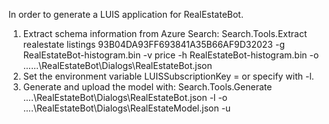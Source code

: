 ﻿In order to generate a LUIS application for RealEstateBot.
1) Extract schema information from Azure Search: Search.Tools.Extract realestate listings 93B04DA93FF693841A35B66AF9D32023 -g RealEstateBot-histogram.bin -v price -h RealEstateBot-histogram.bin -o ..\..\..\RealEstateBot\Dialogs\RealEstateBot.json 
2) Set the environment variable LUISSubscriptionKey = <your LUIS subscription key> or specify with -l.
3) Generate and upload the model with: Search.Tools.Generate ..\..\RealEstateBot\Dialogs\RealEstateBot.json -l <your LUIS Key> -o ..\..\RealEstateBot\Dialogs\RealEstateModel.json  -u